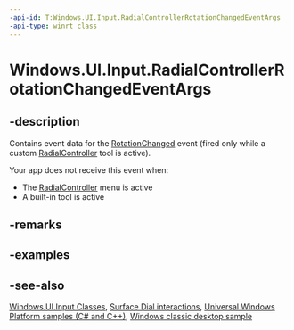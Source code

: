 ```yaml
---
-api-id: T:Windows.UI.Input.RadialControllerRotationChangedEventArgs
-api-type: winrt class
---
```


<!-- Class syntax.
public class RadialControllerRotationChangedEventArgs : Windows.UI.Input.IRadialControllerRotationChangedEventArgs, Windows.UI.Input.IRadialControllerRotationChangedEventArgs2
-->

# Windows.UI.Input.RadialControllerRotationChangedEventArgs

## -description
Contains event data for the [RotationChanged](radialcontroller_rotationchanged.md) event (fired only while a custom [RadialController](radialcontroller.md) tool is active).


Your app does not receive this event when:

+ The [RadialController](radialcontroller.md) menu is active
+ A built-in tool is active


## -remarks

## -examples

## -see-also
[Windows.UI.Input Classes](windows_ui_input_classes.md), [Surface Dial interactions](https://msdn.microsoft.com/windows/uwp/input-and-devices/windows-wheel-interactions), [Universal Windows Platform samples (C# and C++)](https://go.microsoft.com/fwlink/?linkid=832713), [Windows classic desktop sample](https://aka.ms/radialcontrollerclassicsample)